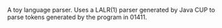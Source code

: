 A toy language parser. Uses a LALR(1) parser generated by Java CUP to parse tokens generated by the program in 01411.
